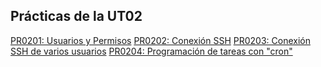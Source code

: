 ## Prácticas de la UT02

[PR0201: Usuarios y Permisos](./Practicas/Pr02-01/Memoria2.md)
[PR0202: Conexión SSH](./Practicas/Pr0202/Memoria.md)
[PR0203: Conexión SSH de varios usuarios](./Practicas/Pr0203/Memoria.md)
[PR0204: Programación de tareas con "cron"]()

